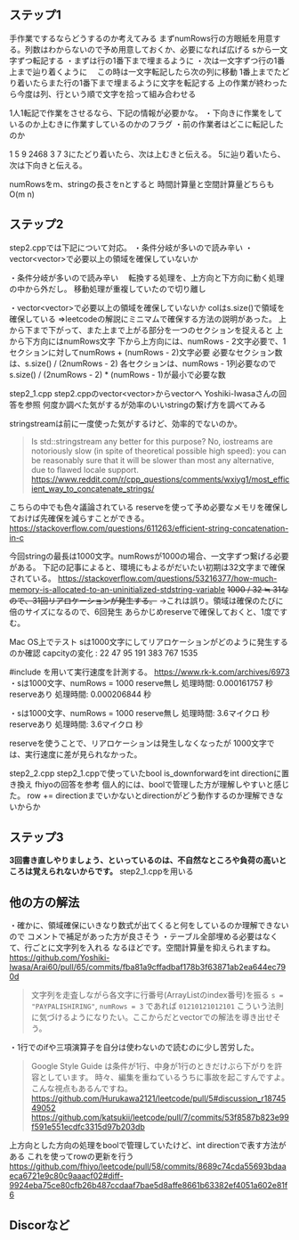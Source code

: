 ## ステップ1
手作業でするならどうするのか考えてみる
まずnumRows行の方眼紙を用意する。列数はわからないので予め用意しておくか、必要になれば広げる
sから一文字ずつ転記する
・まずは行の1番下まで埋まるように
・次は一文字ずつ行の1番上まで辿り着くように
　この時は一文字転記したら次の列に移動
1番上までたどり着いたらまた行の1番下まで埋まるように文字を転記する
上の作業が終わったら今度は列、行という順で文字を拾って組み合わせる

1人1転記で作業をさせるなら、下記の情報が必要かな。
・下向きに作業をしているのか上むきに作業すしているのかのフラグ
・前の作業者はどこに転記したのか

1 5 9
2468
3 7
3にたどり着いたら、次は上むきと伝える。
5に辿り着いたら、次は下向きと伝える。

numRowsをm、stringの長さをnとすると
時間計算量と空間計算量どちらもO(m n)

## ステップ2
step2.cppでは下記について対応。
・条件分岐が多いので読み辛い
・vector<vector<char>>で必要以上の領域を確保していないか

・条件分岐が多いので読み辛い
　転換する処理を、上方向と下方向に動く処理の中から外だし。
  移動処理が重複していたので切り離し

・vector<vector<char>>で必要以上の領域を確保していないか
  colはs.size()で領域を確保している
  =>leetcodeの解説にミニマムで確保する方法の説明があった。
    上から下まで下がって、また上まで上がる部分を一つのセクションを捉えると
    上から下方向にはnumRows文字
    下から上方向には、numRows - 2文字必要で、1セクションに対してnumRows + (numRows - 2)文字必要
    必要なセクション数は、s.size() / (2numRows - 2)
    各セクションは、numRows - 1列必要なのでs.size() / (2numRows - 2) * (numRows - 1)が最小で必要な数

step2_1.cpp
step2.cppのvector<vector<char>>からvector<string>へ
  Yoshiki-Iwasaさんの回答を参照
  何度か調べた気がするが効率のいいstringの繋げ方を調べてみる

  stringstreamは前に一度使った気がするけど、効率的でないのか。
  >Is std::stringstream any better for this purpose?
  >No, iostreams are notoriously slow (in spite of theoretical possible high speed):
  >you can be reasonably sure that it will be slower than most any alternative, due to flawed locale support.
  https://www.reddit.com/r/cpp_questions/comments/wxiyg1/most_efficient_way_to_concatenate_strings/

  こちらの中でも色々議論されている
  reserveを使って予め必要なメモリを確保しておけば先確保を減らすことができる。
  https://stackoverflow.com/questions/611263/efficient-string-concatenation-in-c

  今回stringの最長は1000文字。numRowsが1000の場合、一文字ずつ繋げる必要がある。
  下記の記事によると、環境にもよるがだいたい初期は32文字まで確保されている。
  https://stackoverflow.com/questions/53216377/how-much-memory-is-allocated-to-an-uninitialized-stdstring-variable
  ~~1000 / 32 ≒ 31なので、31回リアロケーションが発生する。~~
  →これは誤り。領域は確保のたびに倍のサイズになるので、6回発生
  あらかじめreserveで確保しておくと、1度ですむ。

  Mac OS上でテスト
  sは1000文字にしてリアロケーションがどのように発生するのか確認
  capcityの変化 : 22 47 95 191 383 767 1535

  #include <chrono>を用いて実行速度を計測する。
  https://www.rk-k.com/archives/6973
  ・sは1000文字、numRows = 1000
    reserve無し
    処理時間: 0.000161757 秒
    reserveあり
    処理時間: 0.000206844 秒

  ・sは1000文字、numRows = 1000
    reserve無し
    処理時間: 3.6マイクロ 秒
    reserveあり
    処理時間: 3.6マイクロ 秒

  reserveを使うことで、リアロケーションは発生しなくなったが
  1000文字では、実行速度に差が見られなかった。

step2_2.cpp
step2_1.cppで使っていたbool is_downforwardをint directionに置き換え
fhiyoの回答を参考
個人的には、boolで管理した方が理解しやすいと感じた。
row += directionまでいかないとdirectionがどう動作するのか理解できないからか

## ステップ3
**3回書き直しやりましょう、といっているのは、不自然なところや負荷の高いところは覚えられないからです。**
step2_1.cppを用いる

## 他の方の解法
・確かに、領域確保にいきなり数式が出てくると何をしているのか理解できないので
  コメントで補足があった方が良さそう
・テーブル全部埋める必要はなくて、行ごとに文字列を入れる
  なるほどです。空間計算量を抑えられますね。
https://github.com/Yoshiki-Iwasa/Arai60/pull/65/commits/fba81a9cffadbaf178b3f63871ab2ea644ec790d

>文字列を走査しながら各文字に行番号(ArrayListのindex番号)を振る
>`s = "PAYPALISHIRING"`, `numRows = 3` であれば `01210121012101`
こういう法則に気づけるようになりたい。ここからだとvector<string>での解法を導き出せそう。

・1行でのifや三項演算子を自分は使わないので読むのに少し苦労した。

>Google Style Guide は条件が1行、中身が1行のときだけぶら下がりを許容としています。
>時々、編集を重ねているうちに事故を起こすんですよ。
  こんな視点もあるんですね。
https://github.com/Hurukawa2121/leetcode/pull/5#discussion_r1874549052
https://github.com/katsukii/leetcode/pull/7/commits/53f8587b823e99f591e551ecdfc3315d97b203db

上方向とした方向の処理をboolで管理していたけど、int directionで表す方法がある
これを使ってrowの更新を行う
https://github.com/fhiyo/leetcode/pull/58/commits/8689c74cda55693bdaaeca6721e9c80c9aaacf02#diff-9924eba75ce80cfb26b487ccdaaf7bae5d8affe8661b63382ef4051a602e81f6
## Discorなど

